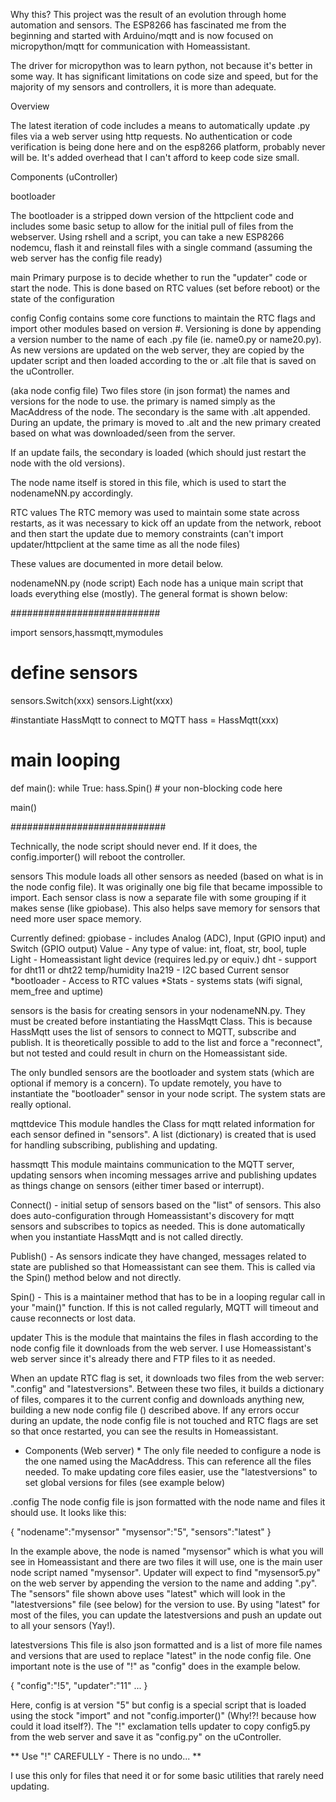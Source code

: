 Why this?
This project was the result of an evolution through home automation and sensors. The ESP8266 has fascinated me from the beginning and started with Arduino/mqtt and is now focused on micropython/mqtt for communication with Homeassistant.

The driver for micropython was to learn python, not because it's better in some way. It has significant limitations on code size and speed, but for the majority of my sensors and controllers, it is more than adequate.

Overview

The latest iteration of code includes a means to automatically update .py files via a web server using http requests. No authentication or code verification is being done here and on the esp8266 platform, probably never will be. It's added overhead that I can't afford to keep code size small.

Components (uController)

bootloader

The bootloader is a stripped down version of the httpclient code and includes some basic setup to allow for the initial pull of files from the webserver. Using rshell and a script, you can take a new ESP8266 nodemcu, flash it and reinstall files with a single command (assuming the web server has the config file ready)

main
Primary purpose is to decide whether to run the "updater" code or start the node. This is done based on RTC values (set before reboot) or the state of the configuration

config
Config contains some core functions to maintain the RTC flags and import other modules based on version #. Versioning is done by appending a version number to the name of each .py file (ie. name0.py or name20.py). As new versions are updated on the web server, they are copied by the updater script and then loaded according to the <macaddr> or <macaddr>.alt file that is saved on the uController. 

<macaddr> (aka node config file)
Two files store (in json format) the names and versions for the node to use. the primary is named simply as the MacAddress of the node. The secondary is the same with .alt appended. During an update, the primary is moved to .alt and the new primary created based on what was downloaded/seen from the server.

If an update fails, the secondary is loaded (which should just restart the node with the old versions).

The node name itself is stored in this file, which is used to start the nodenameNN.py accordingly.

RTC values
The RTC memory was used to maintain some state across restarts, as it was necessary to kick off an update from the network, reboot and then start the update due to memory constraints (can't import updater/httpclient at the same time as all the node files)

These values are documented in more detail below.

nodenameNN.py (node script)
Each node has a unique main script that loads everything else (mostly). The general format is shown below: 

###########################

import sensors,hassmqtt,mymodules

# define sensors
sensors.Switch(xxx)
sensors.Light(xxx)

#instantiate HassMqtt to connect to MQTT
hass = HassMqtt(xxx)

# main looping
def main():
    while True:
        hass.Spin()
        # your non-blocking code here

main()

############################

Technically, the node script should never end. If it does, the config.importer() will reboot the controller.

sensors
This module loads all other sensors as needed (based on what is in the node config file). It was originally one big file that became impossible to import. Each sensor class is now a separate file with some grouping if it makes sense (like gpiobase). This also helps save memory for sensors that need more user space memory.

Currently defined:
gpiobase - includes Analog (ADC), Input (GPIO input) and Switch (GPIO output)
Value - Any type of value: int, float, str, bool, tuple
Light - Homeassistant light device (requires led.py or equiv.)
dht - support for dht11 or dht22 temp/humidity
Ina219 - I2C based Current sensor
*bootloader - Access to RTC values
*Stats - systems stats (wifi signal, mem_free and uptime)

sensors is the basis for creating sensors in your nodenameNN.py. They must be created before instantiating the HassMqtt Class. This is because HassMqtt uses the list of sensors to connect to MQTT, subscribe and publish. It is theoretically possible to add to the list and force a "reconnect", but not tested and could result in churn on the Homeassistant side.

The only bundled sensors are the bootloader and system stats (which are optional if memory is a concern). To update remotely, you have to instantiate the "bootloader" sensor in your node script. The system stats are really optional.

mqttdevice
This module handles the Class for mqtt related information for each sensor defined in "sensors". A list (dictionary) is created that is used for handling subscribing, publishing and updating.

hassmqtt
This module maintains communication to the MQTT server, updating sensors when incoming messages arrive and publishing updates as things change on sensors (either timer based or interrupt).

Connect() - initial setup of sensors based on the "list" of sensors. This also does auto-configuration through Homeassistant's discovery for mqtt sensors and subscribes to topics as needed. This is done automatically when you instantiate HassMqtt and is not called directly.

Publish() - As sensors indicate they have changed, messages related to state are published so that Homeassistant can see them. This is called via the Spin() method below and not directly.

Spin() - This is a maintainer method that has to be in a looping regular call in your "main()" function. If this is not called regularly, MQTT will timeout and cause reconnects or lost data.

updater
This is the module that maintains the files in flash according to the node config file it downloads from the web server. I use Homeassistant's web server since it's already there and FTP files to it as needed.

When an update RTC flag is set, it downloads two files from the web server: "<macaddr>.config" and "latestversions". Between these two files, it builds a dictionary of files, compares it to the current config and downloads anything new, building a new node config file (<macaddr>) described above. If any errors occur during an update, the node config file is not touched and RTC flags are set so that once restarted, you can see the results in Homeassistant.

* Components (Web server) *
The only file needed to configure a node is the one named using the MacAddress. This can reference all the files needed. To make updating core files easier, use the "latestversions" to set global versions for files (see example below)

<macaddr>.config
The node config file is json formatted with the node name and files it should use. It looks like this:

{
    "nodename":"mysensor"
    "mysensor":"5",
    "sensors":"latest"
}

In the example above, the node is named "mysensor" which is what you will see in Homeassistant and there are two files it will use, one is the main user node script named "mysensor". Updater will expect to find "mysensor5.py" on the web server by appending the version to the name and adding ".py". The "sensors" file shown above uses "latest" which will look in the "latestversions" file (see below) for the version to use. By using "latest" for most of the files, you can update the latestversions and push an update out to all your sensors (Yay!).

latestversions
This file is also json formatted and is a list of more file names and versions that are used to replace "latest" in the node config file. One important note is the use of "!" as "config" does in the example below.

{
    "config":"!5",
    "updater":"11"
    ...
}

Here, config is at version "5" but config is a special script that is loaded using the stock "import" and not "config.importer()" (Why!?! because how could it load itself?). The "!" exclamation tells updater to copy config5.py from the web server and save it as "config.py" on the uController. 

** Use "!" CAREFULLY - There is no undo... **

I use this only for files that need it or for some basic utilities that rarely need updating.
